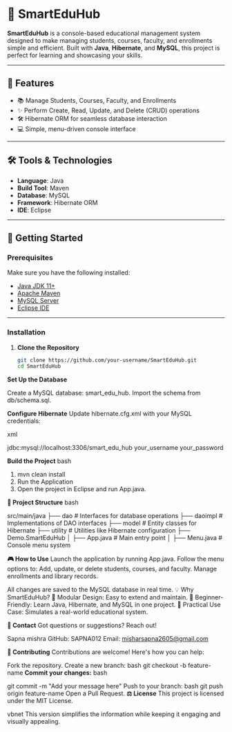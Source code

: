 # 🌟 SmartEduHub  

**SmartEduHub** is a console-based educational management system designed to make managing students, courses, faculty, and enrollments simple and efficient. Built with **Java**, **Hibernate**, and **MySQL**, this project is perfect for learning and showcasing your skills.  

---

## 🎯 Features  

- 📚 Manage Students, Courses, Faculty, and Enrollments  
- ✨ Perform Create, Read, Update, and Delete (CRUD) operations  
- 🛠️ Hibernate ORM for seamless database interaction  
- 💻 Simple, menu-driven console interface  

---

## 🛠️ Tools & Technologies  

- **Language**: Java  
- **Build Tool**: Maven  
- **Database**: MySQL  
- **Framework**: Hibernate ORM  
- **IDE**: Eclipse  

---

## 🚀 Getting Started  

### Prerequisites  

Make sure you have the following installed:  
- [Java JDK 11+](https://www.oracle.com/java/technologies/javase-jdk11-downloads.html)  
- [Apache Maven](https://maven.apache.org/)  
- [MySQL Server](https://dev.mysql.com/)  
- [Eclipse IDE](https://www.eclipse.org/downloads/)  

---

### Installation  

1. **Clone the Repository**  
   ```bash
   git clone https://github.com/your-username/SmartEduHub.git
   cd SmartEduHub

**Set Up the Database**

Create a MySQL database: smart_edu_hub.
Import the schema from db/schema.sql.

**Configure Hibernate** 
Update hibernate.cfg.xml with your MySQL credentials:

xml

<property name="hibernate.connection.url">jdbc:mysql://localhost:3306/smart_edu_hub</property>
<property name="hibernate.connection.username">your_username</property>
<property name="hibernate.connection.password">your_password</property>

**Build the Project**
bash

1. mvn clean install
2. Run the Application
3. Open the project in Eclipse and run App.java.

**📂 Project Structure**
bash

src/main/java
├── dao        # Interfaces for database operations
├── daoimpl    # Implementations of DAO interfaces
├── model      # Entity classes for Hibernate
├── utility    # Utilities like Hibernate configuration
├── Demo.SmartEduHub
│   ├── App.java    # Main entry point
│   ├── Menu.java   # Console menu system

**🎮 How to Use**
Launch the application by running App.java.
Follow the menu options to:
Add, update, or delete students, courses, and faculty.
Manage enrollments and library records.

All changes are saved to the MySQL database in real time.
💡 Why SmartEduHub?
🧩 Modular Design: Easy to extend and maintain.
🚀 Beginner-Friendly: Learn Java, Hibernate, and MySQL in one project.
📖 Practical Use Case: Simulates a real-world educational system.

**📧 Contact**
Got questions or suggestions? Reach out!

Sapna mishra
GitHub: SAPNA012
Email: misharsapna2605@gmail.com

**🌈 Contributing**
Contributions are welcome! Here's how you can help:

Fork the repository.
Create a new branch:
bash
git checkout -b feature-name
**Commit your changes:**
bash

git commit -m "Add your message here"
Push to your branch:
bash
git push origin feature-name
Open a Pull Request.
**⚖️ License**
This project is licensed under the MIT License.

vbnet
This version simplifies the information while keeping it engaging and visually appealing.
